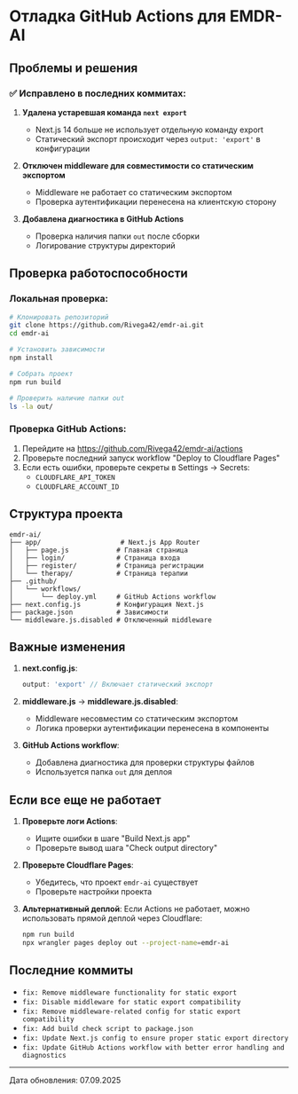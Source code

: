 # Отладка GitHub Actions для EMDR-AI

## Проблемы и решения

### ✅ Исправлено в последних коммитах:

1. **Удалена устаревшая команда `next export`**
   - Next.js 14 больше не использует отдельную команду export
   - Статический экспорт происходит через `output: 'export'` в конфигурации

2. **Отключен middleware для совместимости со статическим экспортом**
   - Middleware не работает со статическим экспортом
   - Проверка аутентификации перенесена на клиентскую сторону

3. **Добавлена диагностика в GitHub Actions**
   - Проверка наличия папки `out` после сборки
   - Логирование структуры директорий

## Проверка работоспособности

### Локальная проверка:
```bash
# Клонировать репозиторий
git clone https://github.com/Rivega42/emdr-ai.git
cd emdr-ai

# Установить зависимости
npm install

# Собрать проект
npm run build

# Проверить наличие папки out
ls -la out/
```

### Проверка GitHub Actions:
1. Перейдите на https://github.com/Rivega42/emdr-ai/actions
2. Проверьте последний запуск workflow "Deploy to Cloudflare Pages"
3. Если есть ошибки, проверьте секреты в Settings → Secrets:
   - `CLOUDFLARE_API_TOKEN`
   - `CLOUDFLARE_ACCOUNT_ID`

## Структура проекта

```
emdr-ai/
├── app/                    # Next.js App Router
│   ├── page.js            # Главная страница
│   ├── login/             # Страница входа
│   ├── register/          # Страница регистрации
│   └── therapy/           # Страница терапии
├── .github/
│   └── workflows/
│       └── deploy.yml     # GitHub Actions workflow
├── next.config.js         # Конфигурация Next.js
├── package.json           # Зависимости
└── middleware.js.disabled # Отключенный middleware
```

## Важные изменения

1. **next.config.js**:
   ```javascript
   output: 'export' // Включает статический экспорт
   ```

2. **middleware.js** → **middleware.js.disabled**:
   - Middleware несовместим со статическим экспортом
   - Логика проверки аутентификации перенесена в компоненты

3. **GitHub Actions workflow**:
   - Добавлена диагностика для проверки структуры файлов
   - Используется папка `out` для деплоя

## Если все еще не работает

1. **Проверьте логи Actions**:
   - Ищите ошибки в шаге "Build Next.js app"
   - Проверьте вывод шага "Check output directory"

2. **Проверьте Cloudflare Pages**:
   - Убедитесь, что проект `emdr-ai` существует
   - Проверьте настройки проекта

3. **Альтернативный деплой**:
   Если Actions не работает, можно использовать прямой деплой через Cloudflare:
   ```bash
   npm run build
   npx wrangler pages deploy out --project-name=emdr-ai
   ```

## Последние коммиты

- `fix: Remove middleware functionality for static export`
- `fix: Disable middleware for static export compatibility`
- `fix: Remove middleware-related config for static export compatibility`
- `fix: Add build check script to package.json`
- `fix: Update Next.js config to ensure proper static export directory`
- `fix: Update GitHub Actions workflow with better error handling and diagnostics`

---

Дата обновления: 07.09.2025
